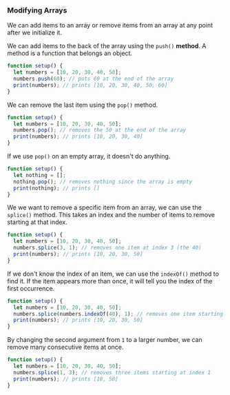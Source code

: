 ### Modifying Arrays

We can add items to an array or remove items from an array at any point after we initialize it. 

We can add items to the back of the array using the `push()` **method**. A method is a function that belongs an object.

```js
function setup() {
  let numbers = [10, 20, 30, 40, 50]; 
  numbers.push(60); // puts 60 at the end of the array
  print(numbers); // prints [10, 20, 30, 40, 50, 60]
}
```

We can remove the last item using the `pop()` method.

```js
function setup() {
  let numbers = [10, 20, 30, 40, 50]; 
  numbers.pop(); // removes the 50 at the end of the array
  print(numbers); // prints [10, 20, 30, 40]
}
```

If we use `pop()` on an empty array, it doesn't do anything.

```js
function setup() {
  let nothing = []; 
  nothing.pop(); // removes nothing since the array is empty
  print(nothing); // prints []
}
```

We we want to remove a specific item from an array, we can use the `splice()` method. This takes an index and the number of items to remove starting at that index.

```js
function setup() {
  let numbers = [10, 20, 30, 40, 50]; 
  numbers.splice(3, 1); // removes one item at index 3 (the 40)
  print(numbers); // prints [10, 20, 30, 50]
}
```

If we don't know the index of an item, we can use the `indexOf()` method to find it. If the item appears more than once, it will tell you the index of the first occurrence.

```js
function setup() {
  let numbers = [10, 20, 30, 40, 50]; 
  numbers.splice(numbers.indexOf(40), 1); // removes one item starting at the index where 40 is
  print(numbers); // prints [10, 20, 30, 50]
}
```

By changing the second argument from `1` to a larger number, we can remove many consecutive items at once.

```js
function setup() {
  let numbers = [10, 20, 30, 40, 50]; 
  numbers.splice(1, 3); // removes three items starting at index 1
  print(numbers); // prints [10, 50]
}
```

